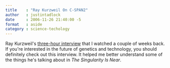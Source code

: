 ```yaml
---
title    : "Ray Kurzweil On C-SPAN2"
author   : justintadlock
date     : 2006-11-26 21:40:00 -5
format   : aside
category : science-techology
---
```


Ray Kurzweil's <a href="http://www.booktv.org/feature/index.asp?segid=7515&schedID=457">three-hour interview</a> that I watched a couple of weeks back.  If you're interested in the future of genetics and technology, you should definitely check out this interview.  It helped me better understand some of the things he's talking about in <em>The Singularity Is Near</em>.
